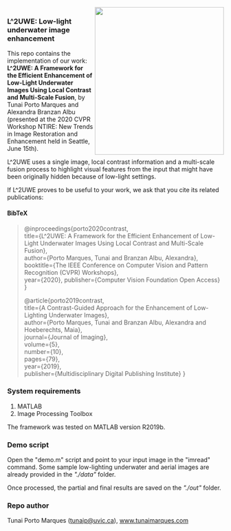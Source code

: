 <img height="343px" width="300px" align="right" src="https://i.imgur.com/fFuKV6O.png">  

### L^2UWE: Low-light underwater image enhancement

This repo contains the implementation of our work: **L^2UWE: A Framework for the Efficient Enhancement of Low-Light Underwater Images Using Local Contrast and Multi-Scale Fusion**, by Tunai Porto Marques and Alexandra Branzan Albu (presented at the 2020 CVPR Workshop NTIRE: New Trends in Image Restoration and Enhancement held in Seattle, June 15th).

L^2UWE uses a single image, local contrast information and a multi-scale fusion process to highlight visual features from the input that might have been originally hidden because of low-light settings.

If L^2UWE proves to be useful to your work, we ask that you cite its related publications:



#### BibTeX

>    @inproceedings{porto2020contrast,    
>      title={L^2UWE: A Framework for the Efficient Enhancement of Low-Light Underwater Images Using Local Contrast and Multi-Scale Fusion},    
>      author={Porto Marques, Tunai and Branzan Albu, Alexandra},    
>      booktitle={The IEEE Conference on Computer Vision and Pattern Recognition (CVPR) Workshops},    
>      year={2020},
>      publisher={Computer Vision Foundation Open Access} }
>
>    @article{porto2019contrast,    
>      title={A Contrast-Guided Approach for the Enhancement of Low-Lighting Underwater Images},    
>      author={Porto Marques, Tunai and Branzan Albu, Alexandra and Hoeberechts, Maia},    
>      journal={Journal of Imaging},      
>      volume={5},  
>      number={10},  
>      pages={79},  
>      year={2019},  
>      publisher={Multidisciplinary Digital Publishing Institute} }

### System requirements

1. MATLAB 
2. Image Processing Toolbox 

The framework was tested on MATLAB version R2019b.

### Demo script

Open the "demo.m" script and point to your input image in the "imread" command. Some sample low-lighting underwater and aerial images are already provided in the *"./data"* folder. 

Once processed, the partial and final results are saved on the *"./out"* folder.

### Repo author

Tunai Porto Marques (tunaip@uvic.ca), www.tunaimarques.com 



